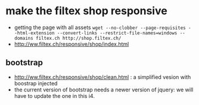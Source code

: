 # make the filtex shop responsive

- getting the page with all assets
  `wget --no-clobber --page-requisites --html-extension --convert-links --restrict-file-names=windows --domains filtex.ch http://shop.filtex.ch/`
- http://ww.filtex.ch/responsive/shop/index.html

## bootstrap

- http://ww.filtex.ch/responsive/shop/clean.html : a simplified vesion with boostrap injected
- the current version of bootstrap needs a newer version of jquery: we will have to update the one in this i4.




